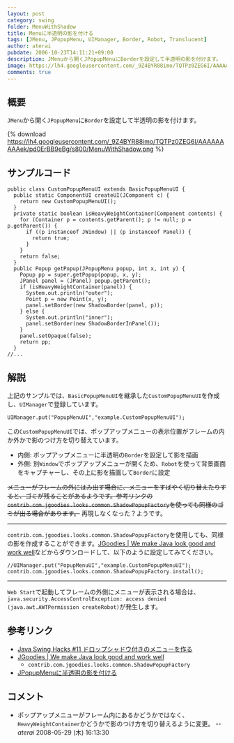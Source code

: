 ```yaml
---
layout: post
category: swing
folder: MenuWithShadow
title: Menuに半透明の影を付ける
tags: [JMenu, JPopupMenu, UIManager, Border, Robot, Translucent]
author: aterai
pubdate: 2006-10-23T14:11:21+09:00
description: JMenuから開くJPopupMenuにBorderを設定して半透明の影を付けます。
image: https://lh4.googleusercontent.com/_9Z4BYR88imo/TQTPz0ZEG6I/AAAAAAAAAek/pd0ErBB9eBg/s800/MenuWithShadow.png
comments: true
---
```

## 概要
`JMenu`から開く`JPopupMenu`に`Border`を設定して半透明の影を付けます。

{% download https://lh4.googleusercontent.com/_9Z4BYR88imo/TQTPz0ZEG6I/AAAAAAAAAek/pd0ErBB9eBg/s800/MenuWithShadow.png %}

## サンプルコード
<pre class="prettyprint"><code>public class CustomPopupMenuUI extends BasicPopupMenuUI {
  public static ComponentUI createUI(JComponent c) {
    return new CustomPopupMenuUI();
  }
  private static boolean isHeavyWeightContainer(Component contents) {
    for (Container p = contents.getParent(); p != null; p = p.getParent()) {
      if ((p instanceof JWindow) || (p instanceof Panel)) {
        return true;
      }
    }
    return false;
  }
  public Popup getPopup(JPopupMenu popup, int x, int y) {
    Popup pp = super.getPopup(popup, x, y);
    JPanel panel = (JPanel) popup.getParent();
    if (isHeavyWeightContainer(panel)) {
      System.out.println("outer");
      Point p = new Point(x, y);
      panel.setBorder(new ShadowBorder(panel, p));
    } else {
      System.out.println("inner");
      panel.setBorder(new ShadowBorderInPanel());
    }
    panel.setOpaque(false);
    return pp;
  }
//...
</code></pre>

## 解説
上記のサンプルでは、`BasicPopupMenuUI`を継承した`CustomPopupMenuUI`を作成し、`UIManager`で登録しています。

<pre class="prettyprint"><code>UIManager.put("PopupMenuUI","example.CustomPopupMenuUI");
</code></pre>

この`CustomPopupMenuUI`では、ポップアップメニューの表示位置がフレームの内か外かで影のつけ方を切り替えています。

- 内側: ポップアップメニューに半透明の`Border`を設定して影を描画
- 外側: 別`Window`でポップアップメニューが開くため、`Robot`を使って背景画面をキャプチャーし、その上に影を描画して`Border`に設定

<!-- dummy comment line for breaking list -->

~~メニューがフレームの外にはみ出す場合に、メニューをすばやく切り替えたりすると、ゴミが残ることがあるようです。参考リンクの`contrib.com.jgoodies.looks.common.ShadowPopupFactory`を使っても同様のゴミが出る場合があります。~~ 再現しなくなった？ようです。

- - - -
`contrib.com.jgoodies.looks.common.ShadowPopupFactory`を使用しても、同様の影を作成することができます。[JGoodies | We make Java look good and work well](http://www.jgoodies.com/)などからダウンロードして、以下のように設定してみてください。

<pre class="prettyprint"><code>//UIManager.put("PopupMenuUI","example.CustomPopupMenuUI");
contrib.com.jgoodies.looks.common.ShadowPopupFactory.install();
</code></pre>

- - - -
`Web Start`で起動してフレームの外側にメニューが表示される場合は、`java.security.AccessControlException: access denied (java.awt.AWTPermission createRobot)`が発生します。

## 参考リンク
- [Java Swing Hacks #11 ドロップシャドウ付きのメニューを作る](http://www.oreilly.co.jp/books/4873112788/toc.html)
- [JGoodies | We make Java look good and work well](http://www.jgoodies.com/)
    - `contrib.com.jgoodies.looks.common.ShadowPopupFactory`
- [JPopupMenuに半透明の影を付ける](https://ateraimemo.com/Swing/DropShadowPopup.html)

<!-- dummy comment line for breaking list -->

## コメント
- ポップアップメニューがフレーム内にあるかどうかではなく、`HeavyWeightContainer`かどうかで影のつけ方を切り替えるように変更。 -- *aterai* 2008-05-29 (木) 16:13:30

<!-- dummy comment line for breaking list -->
